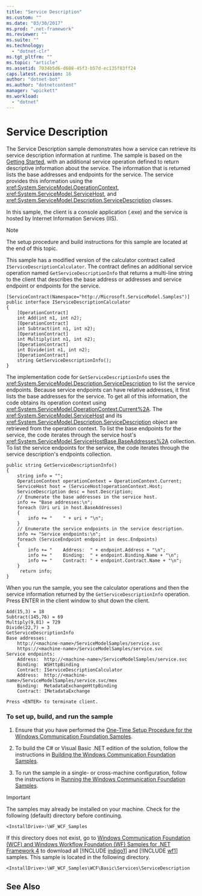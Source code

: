 ```yaml
---
title: "Service Description"
ms.custom: ""
ms.date: "03/30/2017"
ms.prod: ".net-framework"
ms.reviewer: ""
ms.suite: ""
ms.technology: 
  - "dotnet-clr"
ms.tgt_pltfrm: ""
ms.topic: "article"
ms.assetid: 7034b5d6-d608-45f3-b57d-ec135f83ff24
caps.latest.revision: 16
author: "dotnet-bot"
ms.author: "dotnetcontent"
manager: "wpickett"
ms.workload: 
  - "dotnet"
---
```

# Service Description
The Service Description sample demonstrates how a service can retrieve its service description information at runtime. The sample is based on the [Getting Started](../../../../docs/framework/wcf/samples/getting-started-sample.md), with an additional service operation defined to return descriptive information about the service. The information that is returned lists the base addresses and endpoints for the service. The service provides this information using the <xref:System.ServiceModel.OperationContext>, <xref:System.ServiceModel.ServiceHost>, and <xref:System.ServiceModel.Description.ServiceDescription> classes.  
  
 In this sample, the client is a console application (.exe) and the service is hosted by Internet Information Services (IIS).  
  
> [!NOTE]
>  The setup procedure and build instructions for this sample are located at the end of this topic.  
  
 This sample has a modified version of the calculator contract called `IServiceDescriptionCalculator`. The contract defines an additional service operation named `GetServiceDescriptionInfo` that returns a multi-line string to the client that describes the base address or addresses and service endpoint or endpoints for the service.  
  
```  
[ServiceContract(Namespace="http://Microsoft.ServiceModel.Samples")]  
public interface IServiceDescriptionCalculator  
{  
    [OperationContract]  
    int Add(int n1, int n2);  
    [OperationContract]  
    int Subtract(int n1, int n2);  
    [OperationContract]  
    int Multiply(int n1, int n2);  
    [OperationContract]  
    int Divide(int n1, int n2);  
    [OperationContract]  
    string GetServiceDescriptionInfo();  
}  
```  
  
 The implementation code for `GetServiceDescriptionInfo` uses the <xref:System.ServiceModel.Description.ServiceDescription> to list the service endpoints. Because service endpoints can have relative addresses, it first lists the base addresses for the service. To get all of this information, the code obtains its operation context using <xref:System.ServiceModel.OperationContext.Current%2A>. The <xref:System.ServiceModel.ServiceHost> and its <xref:System.ServiceModel.Description.ServiceDescription> object are retrieved from the operation context. To list the base endpoints for the service, the code iterates through the service host's <xref:System.ServiceModel.ServiceHostBase.BaseAddresses%2A> collection. To list the service endpoints for the service, the code iterates through the service description's endpoints collection.  
  
```  
public string GetServiceDescriptionInfo()  
{  
    string info = "";  
    OperationContext operationContext = OperationContext.Current;  
    ServiceHost host = (ServiceHost)operationContext.Host;  
    ServiceDescription desc = host.Description;  
    // Enumerate the base addresses in the service host.  
    info += "Base addresses:\n";  
    foreach (Uri uri in host.BaseAddresses)  
    {  
        info += "    " + uri + "\n";  
    }  
    // Enumerate the service endpoints in the service description.  
    info += "Service endpoints:\n";  
    foreach (ServiceEndpoint endpoint in desc.Endpoints)  
    {  
        info += "    Address:  " + endpoint.Address + "\n";  
        info += "    Binding:  " + endpoint.Binding.Name + "\n";  
        info += "    Contract: " + endpoint.Contract.Name + "\n";  
    }  
     return info;  
}  
```  
  
 When you run the sample, you see the calculator operations and then the service information returned by the `GetServiceDescriptionInfo` operation. Press ENTER in the client window to shut down the client.  
  
```  
Add(15,3) = 18  
Subtract(145,76) = 69  
Multiply(9,81) = 729  
Divide(22,7) = 3  
GetServiceDescriptionInfo  
Base addresses:  
    http://<machine-name>/ServiceModelSamples/service.svc  
    https://<machine-name>/ServiceModelSamples/service.svc  
Service endpoints:  
    Address:  http://<machine-name>/ServiceModelSamples/service.svc  
    Binding:  WSHttpBinding  
    Contract: IServiceDescriptionCalculator  
    Address:  http://<machine-name>/ServiceModelSamples/service.svc/mex  
    Binding:  MetadataExchangeHttpBinding  
    Contract: IMetadataExchange  
  
Press <ENTER> to terminate client.  
```  
  
### To set up, build, and run the sample  
  
1.  Ensure that you have performed the [One-Time Setup Procedure for the Windows Communication Foundation Samples](../../../../docs/framework/wcf/samples/one-time-setup-procedure-for-the-wcf-samples.md).  
  
2.  To build the C# or Visual Basic .NET edition of the solution, follow the instructions in [Building the Windows Communication Foundation Samples](../../../../docs/framework/wcf/samples/building-the-samples.md).  
  
3.  To run the sample in a single- or cross-machine configuration, follow the instructions in [Running the Windows Communication Foundation Samples](../../../../docs/framework/wcf/samples/running-the-samples.md).  
  
> [!IMPORTANT]
>  The samples may already be installed on your machine. Check for the following (default) directory before continuing.  
> 
>  `<InstallDrive>:\WF_WCF_Samples`  
> 
>  If this directory does not exist, go to [Windows Communication Foundation (WCF) and Windows Workflow Foundation (WF) Samples for .NET Framework 4](http://go.microsoft.com/fwlink/?LinkId=150780) to download all [!INCLUDE [indigo1](../../../../includes/indigo1-md.md)] and [!INCLUDE [wf1](../../../../includes/wf1-md.md)] samples. This sample is located in the following directory.  
> 
>  `<InstallDrive>:\WF_WCF_Samples\WCF\Basic\Services\ServiceDescription`  
  
## See Also
